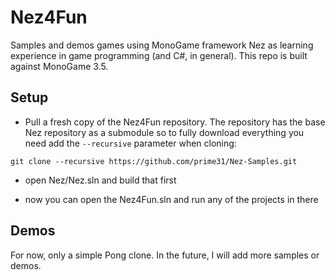 # Nez4Fun
Samples and demos games using MonoGame framework Nez as learning experience in game programming (and C#, in general). This repo is built against MonoGame 3.5.

Setup
----
- Pull a fresh copy of the Nez4Fun repository. The repository has the base Nez repository as a submodule so to fully download everything you need add the `--recursive` parameter when cloning:

`git clone --recursive https://github.com/prime31/Nez-Samples.git`

- open Nez/Nez.sln and build that first

- now you can open the Nez4Fun.sln and run any of the projects in there

Demos
----
For now, only a simple Pong clone. In the future, I will add more samples or demos.
